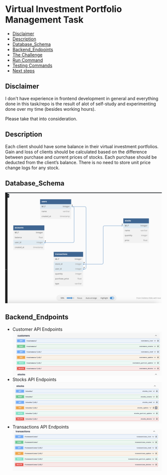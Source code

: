 # Virtual Investment Portfolio Management Task
<ul>
    <li><a href="#disclaimer">Disclaimer</a></li>
    <li><a href="#description">Description</a></li>
    <li><a href="#database_schema">Database_Schema</a></li>
    <li><a href="#backend_endpoints">Backend_Endpoints</a></li>
    <li><a href="#the-challenge">The Challenge</a></li>
    <li><a href="#run-command">Run Command</a></li>
    <li><a href="#testing-commands">Testing Commands</a></li>
    <li><a href="#next-steps">Next steps</a></li>
</ul>

## Disclaimer
I don't have experience in frontend development in general and everything done in this task/repo is the result of alot of self-study and experimenting done over my time (besides working hours).

Please take that into consideration.

## Description 
Each client should have some balance in their virtual investment portfolios. Gain
and loss of clients should be calculated based on the difference between purchase
and current prices of stocks. Each purchase should be deducted from the client’s
balance. There is no need to store unit price change logs for any stock.

## Database_Schema
![alt text](https://github.com/a-samir97/virtual-investment/blob/main/docs/database_schema.png)

## Backend_Endpoints 
- Customer API Endpoints
![alt text](https://github.com/a-samir97/virtual-investment/blob/main/docs/customers_endpoints.png)
- Stocks API Endpoints
![alt text](https://github.com/a-samir97/virtual-investment/blob/main/docs/stocks_endpoints.png)
- Transactions API Endpoints
![alt text](https://github.com/a-samir97/virtual-investment/blob/main/docs/transactions_endpoints.png)
